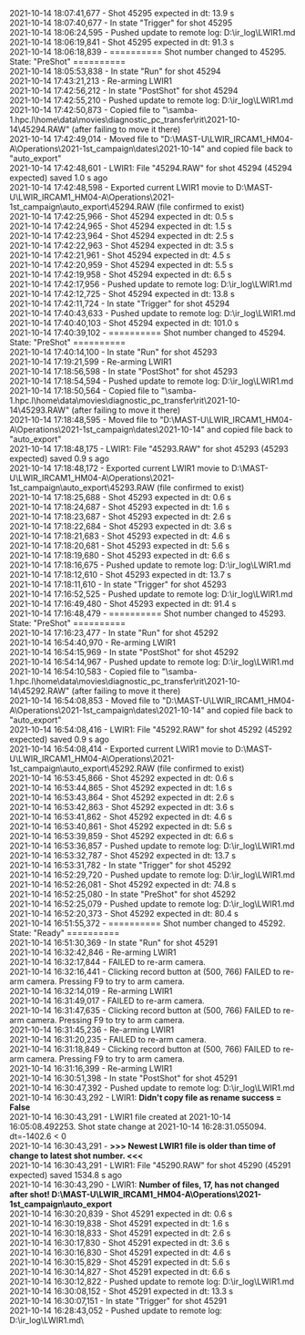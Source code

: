 2021-10-14 18:07:41,677 - Shot 45295 expected in dt: 13.9 s\
2021-10-14 18:07:40,677 - In state "Trigger" for shot 45295\
2021-10-14 18:06:24,595 - Pushed update to remote log: D:\ir_log\LWIR1.md\
2021-10-14 18:06:19,841 - Shot 45295 expected in dt: 91.3 s\
2021-10-14 18:06:18,839 - ========== Shot number changed to 45295. State: "PreShot" ==========\
2021-10-14 18:05:53,838 - In state "Run" for shot 45294\
2021-10-14 17:43:21,213 - Re-arming LWIR1\
2021-10-14 17:42:56,212 - In state "PostShot" for shot 45294\
2021-10-14 17:42:55,210 - Pushed update to remote log: D:\ir_log\LWIR1.md\
2021-10-14 17:42:50,873 - Copied file to "\\samba-1.hpc.l\home\data\movies\diagnostic_pc_transfer\rit\2021-10-14\45294.RAW" (after failing to move it there)\
2021-10-14 17:42:49,014 - Moved file to "D:\MAST-U\LWIR_IRCAM1_HM04-A\Operations\2021-1st_campaign\dates\2021-10-14" and copied file back to "auto_export"\
2021-10-14 17:42:48,601 - LWIR1: File "45294.RAW" for shot 45294 (45294 expected) saved 1.0 s ago\
2021-10-14 17:42:48,598 - Exported current LWIR1 movie to D:\MAST-U\LWIR_IRCAM1_HM04-A\Operations\2021-1st_campaign\auto_export\45294.RAW (file confirmed to exist)\
2021-10-14 17:42:25,966 - Shot 45294 expected in dt: 0.5 s\
2021-10-14 17:42:24,965 - Shot 45294 expected in dt: 1.5 s\
2021-10-14 17:42:23,964 - Shot 45294 expected in dt: 2.5 s\
2021-10-14 17:42:22,963 - Shot 45294 expected in dt: 3.5 s\
2021-10-14 17:42:21,961 - Shot 45294 expected in dt: 4.5 s\
2021-10-14 17:42:20,959 - Shot 45294 expected in dt: 5.5 s\
2021-10-14 17:42:19,958 - Shot 45294 expected in dt: 6.5 s\
2021-10-14 17:42:17,956 - Pushed update to remote log: D:\ir_log\LWIR1.md\
2021-10-14 17:42:12,725 - Shot 45294 expected in dt: 13.8 s\
2021-10-14 17:42:11,724 - In state "Trigger" for shot 45294\
2021-10-14 17:40:43,633 - Pushed update to remote log: D:\ir_log\LWIR1.md\
2021-10-14 17:40:40,103 - Shot 45294 expected in dt: 101.0 s\
2021-10-14 17:40:39,102 - ========== Shot number changed to 45294. State: "PreShot" ==========\
2021-10-14 17:40:14,100 - In state "Run" for shot 45293\
2021-10-14 17:19:21,599 - Re-arming LWIR1\
2021-10-14 17:18:56,598 - In state "PostShot" for shot 45293\
2021-10-14 17:18:54,594 - Pushed update to remote log: D:\ir_log\LWIR1.md\
2021-10-14 17:18:50,564 - Copied file to "\\samba-1.hpc.l\home\data\movies\diagnostic_pc_transfer\rit\2021-10-14\45293.RAW" (after failing to move it there)\
2021-10-14 17:18:48,595 - Moved file to "D:\MAST-U\LWIR_IRCAM1_HM04-A\Operations\2021-1st_campaign\dates\2021-10-14" and copied file back to "auto_export"\
2021-10-14 17:18:48,175 - LWIR1: File "45293.RAW" for shot 45293 (45293 expected) saved 0.9 s ago\
2021-10-14 17:18:48,172 - Exported current LWIR1 movie to D:\MAST-U\LWIR_IRCAM1_HM04-A\Operations\2021-1st_campaign\auto_export\45293.RAW (file confirmed to exist)\
2021-10-14 17:18:25,688 - Shot 45293 expected in dt: 0.6 s\
2021-10-14 17:18:24,687 - Shot 45293 expected in dt: 1.6 s\
2021-10-14 17:18:23,687 - Shot 45293 expected in dt: 2.6 s\
2021-10-14 17:18:22,684 - Shot 45293 expected in dt: 3.6 s\
2021-10-14 17:18:21,683 - Shot 45293 expected in dt: 4.6 s\
2021-10-14 17:18:20,681 - Shot 45293 expected in dt: 5.6 s\
2021-10-14 17:18:19,680 - Shot 45293 expected in dt: 6.6 s\
2021-10-14 17:18:16,675 - Pushed update to remote log: D:\ir_log\LWIR1.md\
2021-10-14 17:18:12,610 - Shot 45293 expected in dt: 13.7 s\
2021-10-14 17:18:11,610 - In state "Trigger" for shot 45293\
2021-10-14 17:16:52,525 - Pushed update to remote log: D:\ir_log\LWIR1.md\
2021-10-14 17:16:49,480 - Shot 45293 expected in dt: 91.4 s\
2021-10-14 17:16:48,479 - ========== Shot number changed to 45293. State: "PreShot" ==========\
2021-10-14 17:16:23,477 - In state "Run" for shot 45292\
2021-10-14 16:54:40,970 - Re-arming LWIR1\
2021-10-14 16:54:15,969 - In state "PostShot" for shot 45292\
2021-10-14 16:54:14,967 - Pushed update to remote log: D:\ir_log\LWIR1.md\
2021-10-14 16:54:10,583 - Copied file to "\\samba-1.hpc.l\home\data\movies\diagnostic_pc_transfer\rit\2021-10-14\45292.RAW" (after failing to move it there)\
2021-10-14 16:54:08,853 - Moved file to "D:\MAST-U\LWIR_IRCAM1_HM04-A\Operations\2021-1st_campaign\dates\2021-10-14" and copied file back to "auto_export"\
2021-10-14 16:54:08,416 - LWIR1: File "45292.RAW" for shot 45292 (45292 expected) saved 0.9 s ago\
2021-10-14 16:54:08,414 - Exported current LWIR1 movie to D:\MAST-U\LWIR_IRCAM1_HM04-A\Operations\2021-1st_campaign\auto_export\45292.RAW (file confirmed to exist)\
2021-10-14 16:53:45,866 - Shot 45292 expected in dt: 0.6 s\
2021-10-14 16:53:44,865 - Shot 45292 expected in dt: 1.6 s\
2021-10-14 16:53:43,864 - Shot 45292 expected in dt: 2.6 s\
2021-10-14 16:53:42,863 - Shot 45292 expected in dt: 3.6 s\
2021-10-14 16:53:41,862 - Shot 45292 expected in dt: 4.6 s\
2021-10-14 16:53:40,861 - Shot 45292 expected in dt: 5.6 s\
2021-10-14 16:53:39,859 - Shot 45292 expected in dt: 6.6 s\
2021-10-14 16:53:36,857 - Pushed update to remote log: D:\ir_log\LWIR1.md\
2021-10-14 16:53:32,787 - Shot 45292 expected in dt: 13.7 s\
2021-10-14 16:53:31,782 - In state "Trigger" for shot 45292\
2021-10-14 16:52:29,720 - Pushed update to remote log: D:\ir_log\LWIR1.md\
2021-10-14 16:52:26,081 - Shot 45292 expected in dt: 74.8 s\
2021-10-14 16:52:25,080 - In state "PreShot" for shot 45292\
2021-10-14 16:52:25,079 - Pushed update to remote log: D:\ir_log\LWIR1.md\
2021-10-14 16:52:20,373 - Shot 45292 expected in dt: 80.4 s\
2021-10-14 16:51:55,372 - ========== Shot number changed to 45292. State: "Ready" ==========\
2021-10-14 16:51:30,369 - In state "Run" for shot 45291\
2021-10-14 16:32:42,846 - Re-arming LWIR1\
2021-10-14 16:32:17,844 - FAILED to re-arm camera.\
2021-10-14 16:32:16,441 - Clicking record button at (500, 766) FAILED to re-arm camera. Pressing F9 to try to arm camera.\
2021-10-14 16:32:14,019 - Re-arming LWIR1\
2021-10-14 16:31:49,017 - FAILED to re-arm camera.\
2021-10-14 16:31:47,635 - Clicking record button at (500, 766) FAILED to re-arm camera. Pressing F9 to try to arm camera.\
2021-10-14 16:31:45,236 - Re-arming LWIR1\
2021-10-14 16:31:20,235 - FAILED to re-arm camera.\
2021-10-14 16:31:18,849 - Clicking record button at (500, 766) FAILED to re-arm camera. Pressing F9 to try to arm camera.\
2021-10-14 16:31:16,399 - Re-arming LWIR1\
2021-10-14 16:30:51,398 - In state "PostShot" for shot 45291\
2021-10-14 16:30:47,392 - Pushed update to remote log: D:\ir_log\LWIR1.md\
2021-10-14 16:30:43,292 - LWIR1: **Didn't copy file as rename success = False**\
2021-10-14 16:30:43,291 - LWIR1 file created at 2021-10-14 16:05:08.492253. Shot state change at 2021-10-14 16:28:31.055094. dt=-1402.6 < 0\
2021-10-14 16:30:43,291 - **>>> Newest LWIR1 file is older than time of change to latest shot number. <<<**\
2021-10-14 16:30:43,291 - LWIR1: File "45290.RAW" for shot 45290 (45291 expected) saved 1534.8 s ago\
2021-10-14 16:30:43,290 - LWIR1: **Number of files, 17, has not changed after shot! D:\MAST-U\LWIR_IRCAM1_HM04-A\Operations\2021-1st_campaign\auto_export**\
2021-10-14 16:30:20,839 - Shot 45291 expected in dt: 0.6 s\
2021-10-14 16:30:19,838 - Shot 45291 expected in dt: 1.6 s\
2021-10-14 16:30:18,833 - Shot 45291 expected in dt: 2.6 s\
2021-10-14 16:30:17,830 - Shot 45291 expected in dt: 3.6 s\
2021-10-14 16:30:16,830 - Shot 45291 expected in dt: 4.6 s\
2021-10-14 16:30:15,829 - Shot 45291 expected in dt: 5.6 s\
2021-10-14 16:30:14,827 - Shot 45291 expected in dt: 6.6 s\
2021-10-14 16:30:12,822 - Pushed update to remote log: D:\ir_log\LWIR1.md\
2021-10-14 16:30:08,152 - Shot 45291 expected in dt: 13.3 s\
2021-10-14 16:30:07,151 - In state "Trigger" for shot 45291\
2021-10-14 16:28:43,052 - Pushed update to remote log: D:\ir_log\LWIR1.md\
